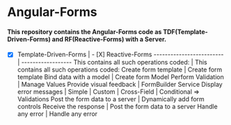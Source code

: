 # Angular-Forms
#### This repository contains the Angular-Forms code as TDF(Template-Driven-Forms) and RF(Reactive-Forms) with a Server.

- [X] Template-Driven-Forms | - [X] Reactive-Forms 
------------------------- | ------------------
This contains all such operations coded: | This contains all such operations coded:
Create form template | Create form template
Bind data with a model | Create form Model
Perform Validation | Manage Values
Provide visual feedback | FormBuilder Service
Display error messages | Simple | Custom | Cross-Field | Conditional => Validations
Post the form data to a server | Dynamically add form controls
Receive the response | Post the form data to a server
Handle any error | Handle any error

